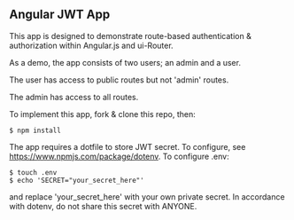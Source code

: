## Angular JWT App

This app is designed to demonstrate route-based authentication & authorization within Angular.js and ui-Router.

As a demo, the app consists of two users; an admin and a user.

The user has access to public routes but not 'admin' routes.

The admin has access to all routes.



To implement this app, fork & clone this repo, then:

```shell
$ npm install
```

The app requires a dotfile to store JWT secret. To configure, see <https://www.npmjs.com/package/dotenv>.
To configure .env:

```shell
$ touch .env
$ echo 'SECRET="your_secret_here"'
```

and replace 'your_secret_here' with your own private secret. In accordance with dotenv, do not share this secret with ANYONE.
